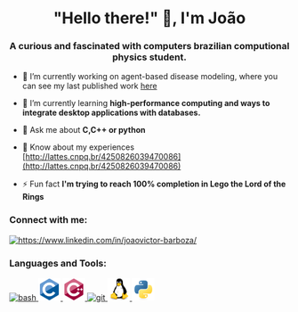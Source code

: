 <h1 align="center">"Hello there!" 👋, I'm João</h1>
<h3 align="center">A curious and fascinated with computers brazilian computional physics student.</h3>

- 🔭 I’m currently working on agent-based disease modeling, where you can see my last published work [here](https://www.sciencedirect.com/science/article/abs/pii/S0378437121005550#:~:text=The%20agent%2Dbased%20model%20to,maximum%20size%20of%20the%20lattice.)

- 🌱 I’m currently learning **high-performance computing and ways to integrate desktop applications with databases.**

- 💬 Ask me about **C,C++ or python**

- 📄 Know about my experiences [http://lattes.cnpq.br/4250826039470086](http://lattes.cnpq.br/4250826039470086)

- ⚡ Fun fact **I'm trying to reach 100% completion in Lego the Lord of the Rings**

<h3 align="left">Connect with me:</h3>
<p align="left">
<a href="https://linkedin.com/in/https://www.linkedin.com/in/joaovictor-barboza/" target="blank"><img align="center" src="https://raw.githubusercontent.com/rahuldkjain/github-profile-readme-generator/master/src/images/icons/Social/linked-in-alt.svg" alt="https://www.linkedin.com/in/joaovictor-barboza/" height="30" width="40" /></a>
</p>

<h3 align="left">Languages and Tools:</h3>
<p align="left"> <a href="https://www.gnu.org/software/bash/" target="_blank"> <img src="https://www.vectorlogo.zone/logos/gnu_bash/gnu_bash-icon.svg" alt="bash" width="40" height="40"/> </a> <a href="https://www.cprogramming.com/" target="_blank"> <img src="https://raw.githubusercontent.com/devicons/devicon/master/icons/c/c-original.svg" alt="c" width="40" height="40"/> </a> <a href="https://www.w3schools.com/cpp/" target="_blank"> <img src="https://raw.githubusercontent.com/devicons/devicon/master/icons/cplusplus/cplusplus-original.svg" alt="cplusplus" width="40" height="40"/> </a> <a href="https://git-scm.com/" target="_blank"> <img src="https://www.vectorlogo.zone/logos/git-scm/git-scm-icon.svg" alt="git" width="40" height="40"/> </a> <a href="https://www.linux.org/" target="_blank"> <img src="https://raw.githubusercontent.com/devicons/devicon/master/icons/linux/linux-original.svg" alt="linux" width="40" height="40"/> </a> <a href="https://www.python.org" target="_blank"> <img src="https://raw.githubusercontent.com/devicons/devicon/master/icons/python/python-original.svg" alt="python" width="40" height="40"/> </a> </p>
